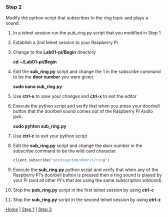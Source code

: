 ### Step 2

Modify the python script that subscribes to the ring topic and plays a sound.

1. In a telnet session run the pub_ring.py script that you modified in Step 1
2. Establish a 2nd telnet session to your Raspberry Pi
3. Change to the **Lab01-pi/Begin** directory

	**cd ~/Lab01-pi/Begin**

4. Edit the **sub_ring.py** script and change the 1 in the subscribe command to be the **door number** you were given.

	**sudo nano sub_ring.py**

5. Use **ctrl-o** to save your changes and **ctrl-x** to exit the editor
6. Execute the python script and verify that when you press your doorbell button that the doorbell sound comes out of the Raspberry PI Audio jack.
	
	**sudo pyhton sub_ring.py**

7. Use **ctrl-c** to exit your python script
8. Edit the **sub_ring.py** script and change the door number in the subscribe command to be the wild card character.

	```python
	client.subscribe("protosystem/door/+/ring")
	```

9. Execute the **sub_ring.py** python script and verify that when any of the Raspberry PI's doorbell button is pressed then a ring sound is played by your Pi (and all other PI's that are using the same subscription wildcard).
10. Stop the **pub_ring.py** script in the first telnet session by using **ctrl-c**
11. Stop the **sub_ring.py** script in the second telnet session by using **ctrl-z**   

[Home](README.md) | [Step 1](Step1.md) | [Step 3](Step3.md)